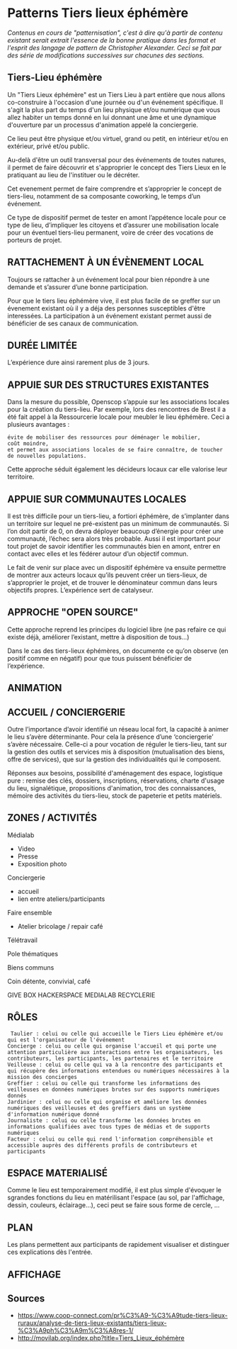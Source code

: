 # Patterns Tiers lieux éphémère

*Contenus en cours de "patternisation", c'est à dire qu'à partir de contenu existant serait extrait l'essence de la bonne pratique dans les format et l'esprit des langage de pattern de Christopher Alexander. Ceci se fait par des série de modifications successives sur chacunes des sections.*

## Tiers-Lieu éphémère

Un "Tiers Lieux éphémère" est un Tiers Lieu à part entière que nous allons co-construire à l'occasion d'une journée ou d'un événement spécifique. Il s'agit la plus part du temps d'un lieu physique et/ou numérique que vous allez habiter un temps donné en lui donnant une âme et une dynamique d'ouverture par un processus d'animation appelé la conciergerie.

Ce lieu peut être physique et/ou virtuel, grand ou petit, en intérieur et/ou en extérieur, privé et/ou public.

Au-delà d'être un outil transversal pour des événements de toutes natures, il permet de faire découvrir et s'approprier le concept des Tiers Lieux en le pratiquant au lieu de l'instituer ou le décréter. 

Cet evenement permet de faire comprendre et s’approprier le concept de tiers-lieu, notamment de sa composante coworking, le temps d’un événement.

Ce type de dispositif permet de tester en amont l’appétence locale pour ce type de lieu, d’impliquer les citoyens et d’assurer une mobilisation locale pour un éventuel tiers-lieu permanent, voire de créer des vocations de porteurs de projet. 


## RATTACHEMENT À UN ÉVÈNEMENT LOCAL

Toujours se rattacher à un événement local pour bien répondre à une demande et s’assurer d’une bonne participation.

Pour que le tiers lieu éphémère vive, il est plus facile de se greffer sur un évenement existant où il y a déja des personnes susceptibles d'être interessées. La participation à un événement existant permet aussi de bénéficier de ses canaux de communication.

## DURÉE LIMITÉE

L’expérience dure ainsi rarement plus de 3 jours.

## APPUIE SUR DES STRUCTURES EXISTANTES

 Dans la mesure du possible, Openscop s’appuie sur les associations locales pour la création du tiers-lieu. Par exemple, lors des rencontres de Brest il a été fait appel à la Ressourcerie locale pour meubler le lieu éphémère. Ceci a plusieurs avantages :

    évite de mobiliser des ressources pour déménager le mobilier,
    coût moindre,
    et permet aux associations locales de se faire connaître, de toucher de nouvelles populations.

Cette approche séduit également les décideurs locaux car elle valorise leur territoire.

## APPUIE SUR COMMUNAUTES LOCALES

Il est très difficile pour un tiers-lieu, a fortiori éphémère, de s’implanter dans un territoire sur lequel ne pré-existent pas un minimum de communautés. Si l’on doit partir de 0, on devra déployer beaucoup d’énergie pour créer une communauté, l’échec sera alors très probable.  Aussi il est important pour tout projet de savoir identifier les communautés bien en amont, entrer en contact avec elles et les fédérer autour d’un objectif commun.

Le fait de venir sur place avec un dispositif éphémère va ensuite permettre de montrer aux acteurs locaux qu’ils peuvent créer un tiers-lieux, de s’approprier le projet, et de trouver le dénominateur commun dans leurs objectifs propres. L’expérience sert de catalyseur. 

## APPROCHE "OPEN SOURCE"

Cette approche reprend les principes du logiciel libre (ne pas refaire ce qui existe déjà, améliorer l’existant, mettre à disposition de tous...) 

Dans le cas des tiers-lieux éphémères, on documente ce qu’on observe (en positif comme en négatif) pour que tous puissent bénéficier de l’expérience. 

## ANIMATION

## ACCUEIL / CONCIERGERIE

Outre l’importance d’avoir identifié un réseau local fort, la capacité à animer le lieu s’avère déterminante. Pour cela la présence d’une ‘conciergerie’ s’avère nécessaire.  Celle-ci a pour vocation de réguler le tiers-lieu, tant sur la gestion des outils et services mis à disposition (mutualisation des biens, offre de services), que sur la gestion des individualités qui le composent. 

Réponses aux besoins, possibilité d'aménagement des espace, logistique pure : remise des clés, dossiers, inscriptions, réservations, charte d'usage du lieu, signalétique, propositions d'animation, troc des connaissances, mémoire des activités du tiers-lieu, stock de papeterie et petits matériels. 

## ZONES / ACTIVITÉS

Médialab
- Video 
- Presse
- Exposition photo

Conciergerie
- accueil
- lien entre ateliers/participants

Faire ensemble
- Atelier bricolage / repair café

Télétravail

Pole thématiques

Biens communs

Coin détente, convivial, café

GIVE BOX
HACKERSPACE
MEDIALAB
RECYCLERIE

## RÔLES

     Taulier : celui ou celle qui accueille le Tiers Lieu éphémère et/ou qui est l'organisateur de l'événement
    Concierge : celui ou celle qui organise l'accueil et qui porte une attention particulière aux interactions entre les organisateurs, les contributeurs, les participants, les partenaires et le territoire
    Veilleuse : celui ou celle qui va à la rencontre des participants et qui récupère des informations entendues ou numériques nécessaires à la mission des concierges
    Greffier : celui ou celle qui transforme les informations des veilleuses en données numériques brutes sur des supports numériques donnés
    Jardinier : celui ou celle qui organise et améliore les données numériques des veilleuses et des greffiers dans un système d'information numérique donné
    Journaliste : celui ou celle transforme les données brutes en informations qualifiées avec tous types de médias et de supports numériques
    Facteur : celui ou celle qui rend l'information compréhensible et accessible auprès des différents profils de contributeurs et participants

## ESPACE MATERIALISÉ

Comme le lieu est temporairement modifié, il est plus simple d'évoquer le sgrandes fonctions du lieu en matérilisant l'espace (au sol, par l'affichage, dessin, couleurs, éclairage...), ceci peut se faire sous forme de cercle, ...



## PLAN

Les plans permettent aux participants de rapidement visualiser et distinguer ces explications dès l'entrée.

## AFFICHAGE


## Sources

- https://www.coop-connect.com/pr%C3%A9-%C3%A9tude-tiers-lieux-ruraux/analyse-de-tiers-lieux-existants/tiers-lieux-%C3%A9ph%C3%A9m%C3%A8res-1/
- http://movilab.org/index.php?title=Tiers_Lieux_éphémère
